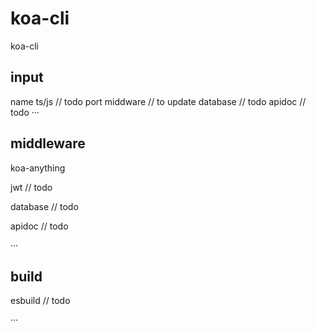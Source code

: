 # koa-cli
koa-cli

## input 
name
ts/js // todo
port
middware // to update
database // todo
apidoc // todo
···

## middleware 

koa-anything

jwt // todo

database // todo

apidoc // todo

···
## build

esbuild // todo

···


